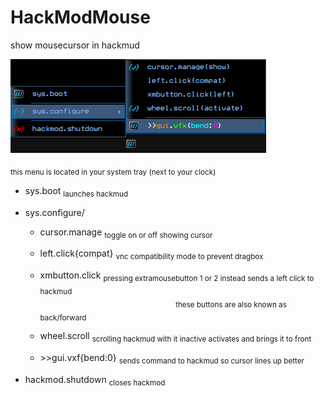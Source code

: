 # HackModMouse
 show mousecursor in hackmud


![contextmenu](https://github.com/smoorke/HackModMouse/blob/main/images/contextmenu.png?raw=true)

<sub>this menu is located in your system tray (next to your clock)</sub>
<br>


- sys.boot <sub>launches hackmud</sub>

- sys.configure/
 
  - cursor.manage <sub>toggle on or off showing cursor</sub>

  - left.click{compat} <sub>vnc compatibility mode to prevent dragbox</sub>

  - xmbutton.click <sub>pressing extramousebutton 1 or 2 instead sends a left click to hackmud</sub><br>&nbsp;&nbsp;&nbsp;&nbsp;&nbsp;&nbsp;&nbsp;&nbsp;&nbsp;&nbsp;&nbsp;&nbsp;&nbsp;&nbsp;&nbsp;&nbsp;&nbsp;&nbsp;&nbsp;&nbsp;&nbsp;&nbsp;&nbsp;&nbsp;&nbsp;&nbsp;&nbsp;&nbsp;&nbsp;&nbsp;&nbsp;&nbsp;&nbsp;&nbsp;&nbsp;&nbsp;&nbsp;&nbsp;&nbsp;&nbsp;&nbsp;&nbsp;&nbsp;&nbsp;&nbsp;&nbsp;&nbsp;&nbsp;&nbsp;&nbsp;&nbsp;&nbsp;&nbsp;&nbsp;&nbsp;<sub>these buttons are also known as back/forward</sub>

   - wheel.scroll <sub>scrolling hackmud with it inactive activates and brings it to front</sub>

   - \>>gui.vxf{bend:0} <sub>sends command to hackmud so cursor lines up better</sub>

- hackmod.shutdown <sub>closes hackmod</sub>